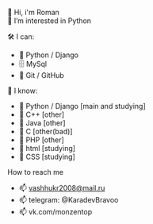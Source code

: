 👋 Hi, i'm Roman <br>
👀 I’m interested in Python

🛠 I can:
- 🔧 Python / Django 
- 🗄 MySql
- 🌱 Git / GitHub

🔧 I know:
- 🔧 Python / Django [main and studying]
- 🔧 C++ [other]
- 🔧 Java [other]
- 🔧 C [other(bad)]
- 🔧 PHP [other]
- 🔧 html [studying]
- 🔧 CSS [studying]

How to reach me
- 📫 vashhukr2008@mail.ru
- 📫 telegram: @KaradevBravoo
- 📫 vk.com/monzentop


